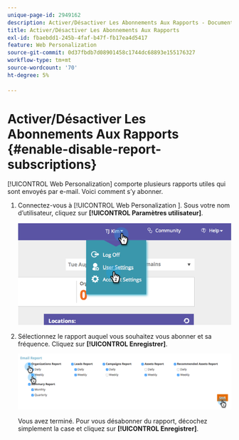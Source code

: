 ```yaml
---
unique-page-id: 2949162
description: Activer/Désactiver Les Abonnements Aux Rapports - Documents Marketo - Documentation Du Produit
title: Activer/Désactiver Les Abonnements Aux Rapports
exl-id: fbaebdd1-245b-4faf-b47f-fb17ea4d5417
feature: Web Personalization
source-git-commit: 0d37fbdb7d08901458c1744dc68893e155176327
workflow-type: tm+mt
source-wordcount: '70'
ht-degree: 5%

---
```


# Activer/Désactiver Les Abonnements Aux Rapports {#enable-disable-report-subscriptions}

[!UICONTROL Web Personalization] comporte plusieurs rapports utiles qui sont envoyés par e-mail. Voici comment s’y abonner.

1. Connectez-vous à [!UICONTROL  Web Personalization ]. Sous votre nom d’utilisateur, cliquez sur **[!UICONTROL Paramètres utilisateur]**.

   ![](assets/image2014-9-17-20-3a48-3a28.png)

1. Sélectionnez le rapport auquel vous souhaitez vous abonner et sa fréquence. Cliquez sur **[!UICONTROL Enregistrer]**.

   ![](assets/email-settings.png)

   Vous avez terminé. Pour vous désabonner du rapport, décochez simplement la case et cliquez sur **[!UICONTROL Enregistrer]**.
